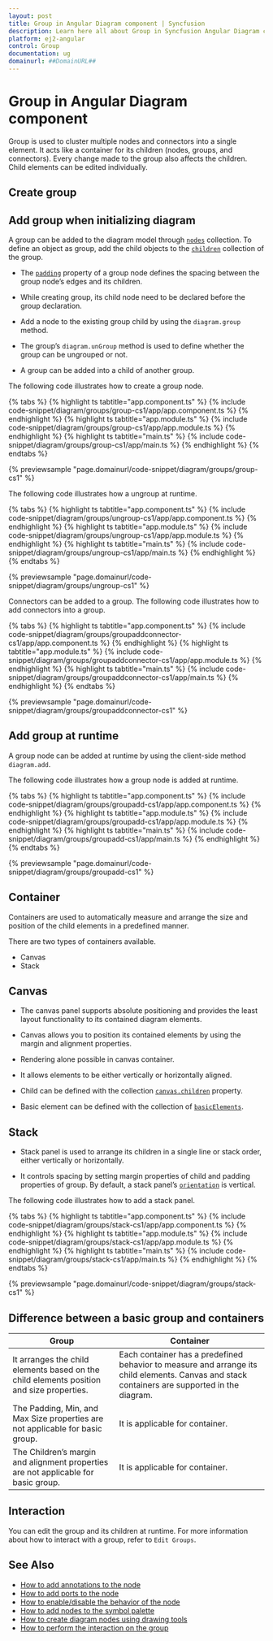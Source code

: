 ```yaml
---
layout: post
title: Group in Angular Diagram component | Syncfusion
description: Learn here all about Group in Syncfusion Angular Diagram component of Syncfusion Essential JS 2 and more.
platform: ej2-angular
control: Group 
documentation: ug
domainurl: ##DomainURL##
---
```


# Group in Angular Diagram component

Group is used to cluster multiple nodes and connectors into a single element. It acts like a container for its children (nodes, groups, and connectors). Every change made to the group also affects the children. Child elements can be edited individually.

## Create group

## Add group when initializing diagram

A group can be added to the diagram model through [`nodes`](https://ej2.syncfusion.com/angular/documentation/api/diagram#nodes-NodeModel) collection. To define an object as group, add the child objects to the [`children`](https://ej2.syncfusion.com/angular/documentation/api/diagram/node#children-string) collection of the group.

* The [`padding`](https://ej2.syncfusion.com/angular/documentation/api/diagram/node#padding-MarginModel) property of a group node defines the spacing between the group node’s edges and its children.

* While creating group, its child node need to be declared before the group declaration.

* Add a node to the existing group child by using the `diagram.group` method.

* The group’s `diagram.unGroup` method is used to define whether the group can be ungrouped or not.

* A group can be added into a child of another group.

The following code illustrates how to create a group node.

{% tabs %}
{% highlight ts tabtitle="app.component.ts" %}
{% include code-snippet/diagram/groups/group-cs1/app/app.component.ts %}
{% endhighlight %}
{% highlight ts tabtitle="app.module.ts" %}
{% include code-snippet/diagram/groups/group-cs1/app/app.module.ts %}
{% endhighlight %}
{% highlight ts tabtitle="main.ts" %}
{% include code-snippet/diagram/groups/group-cs1/app/main.ts %}
{% endhighlight %}
{% endtabs %}
  
{% previewsample "page.domainurl/code-snippet/diagram/groups/group-cs1" %}

The following code illustrates how a ungroup  at runtime.

{% tabs %}
{% highlight ts tabtitle="app.component.ts" %}
{% include code-snippet/diagram/groups/ungroup-cs1/app/app.component.ts %}
{% endhighlight %}
{% highlight ts tabtitle="app.module.ts" %}
{% include code-snippet/diagram/groups/ungroup-cs1/app/app.module.ts %}
{% endhighlight %}
{% highlight ts tabtitle="main.ts" %}
{% include code-snippet/diagram/groups/ungroup-cs1/app/main.ts %}
{% endhighlight %}
{% endtabs %}
  
{% previewsample "page.domainurl/code-snippet/diagram/groups/ungroup-cs1" %}

Connectors can be added to a group. The following code illustrates how to add connectors into a group.

{% tabs %}
{% highlight ts tabtitle="app.component.ts" %}
{% include code-snippet/diagram/groups/groupaddconnector-cs1/app/app.component.ts %}
{% endhighlight %}
{% highlight ts tabtitle="app.module.ts" %}
{% include code-snippet/diagram/groups/groupaddconnector-cs1/app/app.module.ts %}
{% endhighlight %}
{% highlight ts tabtitle="main.ts" %}
{% include code-snippet/diagram/groups/groupaddconnector-cs1/app/main.ts %}
{% endhighlight %}
{% endtabs %}
  
{% previewsample "page.domainurl/code-snippet/diagram/groups/groupaddconnector-cs1" %}

## Add group at runtime

A group node can be added at runtime by using the client-side method `diagram.add`.

The following code illustrates how a group node is added at runtime.

{% tabs %}
{% highlight ts tabtitle="app.component.ts" %}
{% include code-snippet/diagram/groups/groupadd-cs1/app/app.component.ts %}
{% endhighlight %}
{% highlight ts tabtitle="app.module.ts" %}
{% include code-snippet/diagram/groups/groupadd-cs1/app/app.module.ts %}
{% endhighlight %}
{% highlight ts tabtitle="main.ts" %}
{% include code-snippet/diagram/groups/groupadd-cs1/app/main.ts %}
{% endhighlight %}
{% endtabs %}
  
{% previewsample "page.domainurl/code-snippet/diagram/groups/groupadd-cs1" %}

## Container

Containers are used to automatically measure and arrange the size and position of the child elements in a predefined manner.

There are two types of containers available.

* Canvas
* Stack

## Canvas

* The canvas panel supports absolute positioning and provides the least layout functionality to its contained diagram elements.

* Canvas allows you to position its contained elements by using the margin and alignment properties.

* Rendering alone possible in canvas container.

* It allows elements to be either vertically or horizontally aligned.

* Child can be defined with the collection [`canvas.children`](https://ej2.syncfusion.com/angular/documentation/api/diagram/canvas#children-DiagramElement) property.

* Basic element can be defined with the collection of [`basicElements`](https://ej2.syncfusion.com/angular/documentation/api/diagram#basicElements-DiagramElement).

## Stack

* Stack panel is used to arrange its children in a single line or stack order, either vertically or horizontally.

* It controls spacing by setting margin properties of child and padding properties of group. By default, a stack panel’s [`orientation`](https://ej2.syncfusion.com/angular/documentation/api/diagram/stackPanel#orientation-Orientation) is vertical.

The following code illustrates how to add a stack panel.

{% tabs %}
{% highlight ts tabtitle="app.component.ts" %}
{% include code-snippet/diagram/groups/stack-cs1/app/app.component.ts %}
{% endhighlight %}
{% highlight ts tabtitle="app.module.ts" %}
{% include code-snippet/diagram/groups/stack-cs1/app/app.module.ts %}
{% endhighlight %}
{% highlight ts tabtitle="main.ts" %}
{% include code-snippet/diagram/groups/stack-cs1/app/main.ts %}
{% endhighlight %}
{% endtabs %}
  
{% previewsample "page.domainurl/code-snippet/diagram/groups/stack-cs1" %}

## Difference between a basic group and containers

| Group | Container |
| -------- | -------- |
| It arranges the child elements based on the child elements position and size properties. | Each container has a predefined behavior to measure and arrange its child elements. Canvas and stack containers are supported in the diagram. |
| The Padding, Min, and Max Size properties are not applicable for basic group. | It is applicable for container. |
| The Children’s margin and alignment properties are not applicable for basic group. |  It is applicable for container. |

## Interaction

You can edit the group and its children at runtime. For more information about how to interact with a group, refer to `Edit Groups`.

## See Also

* [How to add annotations to the node](./labels)
* [How to add ports to the node](./ports)
* [How to enable/disable the behavior of the node](./constraints)
* [How to add nodes to the symbol palette](./symbol-palette)
* [How to create diagram nodes using drawing tools](./tools)
* [How to perform the interaction on the group](./interaction#selection)